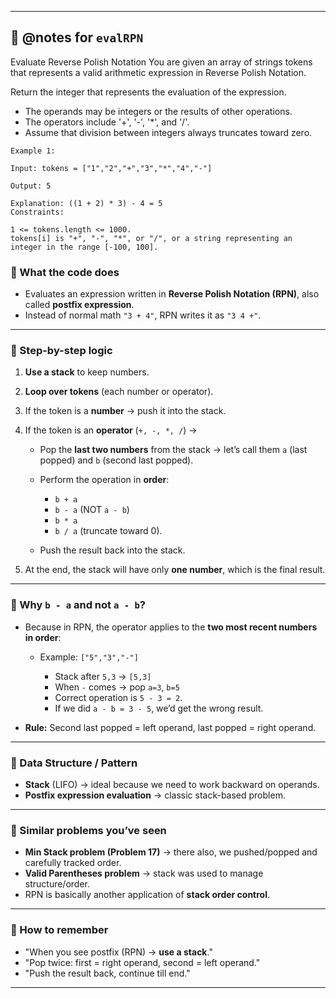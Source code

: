 
---

## 📒 @notes for `evalRPN`

Evaluate Reverse Polish Notation
You are given an array of strings tokens that represents a valid arithmetic expression in Reverse Polish Notation.

Return the integer that represents the evaluation of the expression.

- The operands may be integers or the results of other operations.
- The operators include '+', '-', '*', and '/'.
- Assume that division between integers always truncates toward zero.

```
Example 1:

Input: tokens = ["1","2","+","3","*","4","-"]

Output: 5

Explanation: ((1 + 2) * 3) - 4 = 5
Constraints:

1 <= tokens.length <= 1000.
tokens[i] is "+", "-", "*", or "/", or a string representing an integer in the range [-100, 100].

```

### 🔹 What the code does

* Evaluates an expression written in **Reverse Polish Notation (RPN)**, also called **postfix expression**.
* Instead of normal math `"3 + 4"`, RPN writes it as `"3 4 +"`.

---

### 🔹 Step-by-step logic

1. **Use a stack** to keep numbers.
2. **Loop over tokens** (each number or operator).
3. If the token is a **number** → push it into the stack.
4. If the token is an **operator** (`+, -, *, /`) →

   * Pop the **last two numbers** from the stack → let’s call them `a` (last popped) and `b` (second last popped).
   * Perform the operation in **order**:

     * `b + a`
     * `b - a` (NOT `a - b`)
     * `b * a`
     * `b / a` (truncate toward 0).
   * Push the result back into the stack.
5. At the end, the stack will have only **one number**, which is the final result.

---

### 🔹 Why `b - a` and not `a - b`?

* Because in RPN, the operator applies to the **two most recent numbers in order**:

  * Example: `["5","3","-"]`

    * Stack after `5,3` → `[5,3]`
    * When `-` comes → pop `a=3`, `b=5`
    * Correct operation is `5 - 3 = 2`.
    * If we did `a - b = 3 - 5`, we’d get the wrong result.
* **Rule:** Second last popped = left operand, last popped = right operand.

---

### 🔹 Data Structure / Pattern

* **Stack** (LIFO) → ideal because we need to work backward on operands.
* **Postfix expression evaluation** → classic stack-based problem.

---

### 🔹 Similar problems you’ve seen

* **Min Stack problem (Problem 17)** → there also, we pushed/popped and carefully tracked order.
* **Valid Parentheses problem** → stack was used to manage structure/order.
* RPN is basically another application of **stack order control**.

---

### 🔹 How to remember

* "When you see postfix (RPN) → **use a stack**."
* "Pop twice: first = right operand, second = left operand."
* "Push the result back, continue till end."

---


